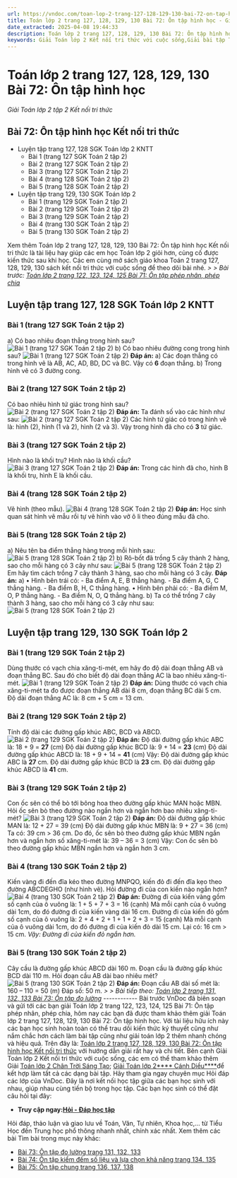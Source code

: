 ```yaml
---
url: https://vndoc.com/toan-lop-2-trang-127-128-129-130-bai-72-on-tap-hinh-hoc-266964
title: Toán lớp 2 trang 127, 128, 129, 130 Bài 72: Ôn tập hình học - Giải Toán lớp 2 tập 2 Kết nối tri thức - VnDoc.com
date_extracted: 2025-04-08 19:44:33
description: Toán lớp 2 trang 127, 128, 129, 130 Bài 72: Ôn tập hình học Kết nối tri thức sẽ giúp học sinh học tốt hơn, bao gồm phương pháp giải và đáp án chính xác, giúp các em học sinh ôn luyện kiến thức về hình học
keywords: Giải Toán lớp 2 Kết nối tri thức với cuộc sống,Giải bài tập Toán lớp 2 Kết nối tri thức,Toán lớp 2,Giải Toán lớp 2,Toán 2,giải Toán 2,bài tập toán lớp 2,toan lop 2,toán lớp 2 tập 2,toán 2 tập 2,giải bài tập toán lớp 2,bài toán lớp 2,Toán lớp 2 trang 127 tập 2,Toán lớp 2 trang 128 tập 2 kết nối,toán lớp 2 trang 129,Toán lớp 2 trang 130 SGK,Toán lớp 2 bài 72 kết nối,Bài 72 Ôn tập hình học Kết nối tri thức
---
```


# Toán lớp 2 trang 127, 128, 129, 130 Bài 72: Ôn tập hình học
 _Giải Toán lớp 2 tập 2 Kết nối tri thức_
## Bài 72: Ôn tập hình học Kết nối tri thức
  * Luyện tập trang 127, 128 SGK Toán lớp 2 KNTT
    * Bài 1 \(trang 127 SGK Toán 2 tập 2\)
    * Bài 2 \(trang 127 SGK Toán 2 tập 2\)
    * Bài 3 \(trang 127 SGK Toán 2 tập 2\)
    * Bài 4 \(trang 128 SGK Toán 2 tập 2\)
    * Bài 5 \(trang 128 SGK Toán 2 tập 2\)
  * Luyện tập trang 129, 130 SGK Toán lớp 2
    * Bài 1 \(trang 129 SGK Toán 2 tập 2\)
    * Bài 2 \(trang 129 SGK Toán 2 tập 2\)
    * Bài 3 \(trang 129 SGK Toán 2 tập 2\)
    * Bài 4 \(trang 130 SGK Toán 2 tập 2\)
    * Bài 5 \(trang 130 SGK Toán 2 tập 2\)

Xem thêm
Toán lớp 2 trang 127, 128, 129, 130 Bài 72: Ôn tập hình học Kết nối tri thức là tài liệu hay giúp các em học Toán lớp 2 giỏi hơn, củng cố được kiến thức sau khi học. Các em cùng mở  sách giáo khoa Toán 2 trang 127, 128, 129, 130 sách kết nối tri thức với cuộc sống để theo dõi bài nhé.
_> > Bài trước: [Toán lớp 2 trang 122, 123, 124, 125 Bài 71: Ôn tập phép nhân, phép chia](<https://vndoc.com/toan-lop-2-trang-122-123-124-125-bai-71-on-tap-phep-nhan-phep-chia-266919>)_
## **Luyện tập trang 127, 128 SGK Toán lớp 2 KNTT**
### Bài 1 \(trang 127 SGK Toán 2 tập 2\)
a\) Có bao nhiêu đoạn thẳng trong hình sau?
![Bài 1 \(trang 127 SGK Toán 2 tập 2\)](https://i.vdoc.vn/data/image/2022/06/02/toan-lop-2-bai-72-1.jpg)
b\) Có bao nhiêu đường cong trong hình sau?
![Bài 1 \(trang 127 SGK Toán 2 tập 2\)](https://i.vdoc.vn/data/image/2022/06/02/toan-lop-2-bai-72-2.jpg)
**Đáp án:**
a\) Các đoạn thẳng có trong hình vẽ là AB, AC, AD, BD, DC và BC.
Vậy có **6** đoạn thẳng.
b\) Trong hình vẽ có 3 đường cong.
### Bài 2 \(trang 127 SGK Toán 2 tập 2\)
Có bao nhiêu hình tứ giác trong hình sau?
![Bài 2 \(trang 127 SGK Toán 2 tập 2\)](https://i.vdoc.vn/data/image/2022/06/02/toan-lop-2-bai-72-3.jpg)
**Đáp án:**
Ta đánh số vào các hình như sau:
![Bài 2 \(trang 127 SGK Toán 2 tập 2\)](https://i.vdoc.vn/data/image/2022/06/02/toan-lop-2-bai-72-4.jpg)
Các hình tứ giác có trong hình vẽ là: hình \(2\), hình \(1 và 2\), hình \(2 và 3\).
Vậy trong hình đã cho có **3** tứ giác.
### Bài 3 \(trang 127 SGK Toán 2 tập 2\)
Hình nào là khối trụ? Hình nào là khối cầu?
![Bài 3 \(trang 127 SGK Toán 2 tập 2\)](https://i.vdoc.vn/data/image/2022/06/02/toan-lop-2-bai-72-5.jpg)
**Đáp án:**
Trong các hình đã cho, hình B là khối trụ, hình E là khối cầu.
### Bài 4 \(trang 128 SGK Toán 2 tập 2\)
Vẽ hình \(theo mẫu\).
![Bài 4 \(trang 128 SGK Toán 2 tập 2\)](https://i.vdoc.vn/data/image/2022/06/02/toan-lop-2-bai-72-20.jpg)
**Đáp án:**
Học sinh quan sát hình vẽ mẫu rồi tự vẽ hình vào vở ô li theo đúng mẫu đã cho.
### Bài 5 \(trang 128 SGK Toán 2 tập 2\)
a\) Nêu tên ba điểm thẳng hàng trong mỗi hình sau:
![Bài 5 \(trang 128 SGK Toán 2 tập 2\)](https://i.vdoc.vn/data/image/2022/06/02/toan-lop-2-bai-72-7.jpg)
b\) Rô-bốt đã trồng 5 cây thành 2 hàng, sao cho mỗi hàng có 3 cây như sau:
![Bài 5 \(trang 128 SGK Toán 2 tập 2\)](https://i.vdoc.vn/data/image/2022/06/02/toan-lop-2-bai-72-8.jpg)
Em hãy tìm cách trồng 7 cây thành 3 hàng, sao cho mỗi hàng có 3 cây.
**Đáp án:**
a\) • Hình bên trái có:
\- Ba điểm A, E, B thẳng hàng.
\- Ba điểm A, G, C thẳng hàng.
\- Ba điểm B, H, C thẳng hàng.
• Hình bên phải có:
\- Ba điểm M, O, P thẳng hàng.
\- Ba điểm N, O, Q thẳng hàng.
b\) Ta có thể trồng 7 cây thành 3 hàng, sao cho mỗi hàng có 3 cây như sau:
![Bài 5 \(trang 128 SGK Toán 2 tập 2\)](https://i.vdoc.vn/data/image/2022/06/02/toan-lop-2-bai-72-9.jpg)
## **Luyện tập trang 129, 130 SGK Toán lớp 2**
### Bài 1 \(trang 129 SGK Toán 2 tập 2\)
Dùng thước có vạch chia xăng-ti-mét, em hãy đo độ dài đoạn thẳng AB và đoạn thẳng BC. Sau đó cho biết độ dài đoạn thẳng AC là bao nhiêu xăng-ti-mét.
![Bài 1 \(trang 129 SGK Toán 2 tập 2\)](https://i.vdoc.vn/data/image/2022/06/02/toan-lop-2-bai-72-10.jpg)
**Đáp án:**
Dùng thước có vạch chia xăng-ti-mét ta đo được đoạn thẳng AB dài 8 cm, đoạn thẳng BC dài 5 cm.
Độ dài đoạn thẳng AC là:
8 cm + 5 cm = 13 cm.
### Bài 2 \(trang 129 SGK Toán 2 tập 2\)
Tính độ dài các đường gấp khúc ABC, BCD và ABCD.
![Bài 2 \(trang 129 SGK Toán 2 tập 2\)](https://i.vdoc.vn/data/image/2022/06/02/toan-lop-2-bai-72-22.jpg)
**Đáp án:**
Độ dài đường gấp khúc ABC là:
18 + 9 = **27** \(cm\)
Độ dài đường gấp khúc BCD là:
9 + 14 = **23** \(cm\)
Độ dài đường gấp khúc ABCD là:
18 + 9 + 14 = **41** \(cm\)
Vậy: Độ dài đường gấp khúc ABC là **27** cm.
Độ dài đường gấp khúc BCD là **23** cm.
Độ dài đường gấp khúc ABCD là **41** cm.
### Bài 3 \(trang 129 SGK Toán 2 tập 2\)
Con ốc sên có thể bò tới bông hoa theo đường gấp khúc MAN hoặc MBN. Hỏi ốc sên bò theo đường nào ngắn hơn và ngắn hơn bao nhiêu xăng-ti-mét?
![Bài 3 \(trang 129 SGK Toán 2 tập 2\)](https://i.vdoc.vn/data/image/2022/06/02/toan-lop-2-bai-72-12.jpg)
**Đáp án:**
Độ dài đường gấp khúc MAN là:
12 + 27 = 39 \(cm\)
Độ dài đường gấp khúc MBN là:
9 + 27 = 36 \(cm\)
Ta có: 39 cm > 36 cm.
Do đó, ốc sên bò theo đường gấp khúc MBN ngắn hơn và ngắn hơn số xăng-ti-mét là:
39 – 36 = 3 \(cm\)
Vậy: Con ốc sên bò theo đường gấp khúc MBN ngắn hơn và ngắn hơn 3 cm.
### Bài 4 \(trang 130 SGK Toán 2 tập 2\)
Kiến vàng đi đến đĩa kéo theo đường MNPQO, kiến đỏ đi đến đĩa kẹo theo đường ABCDEGHO \(như hình vẽ\). Hỏi đường đi của con kiến nào ngắn hơn?
![Bài 4 \(trang 130 SGK Toán 2 tập 2\)](https://i.vdoc.vn/data/image/2022/06/02/toan-lop-2-bai-72-13.jpg)
**Đáp án:**
Đường đi của kiến vàng gồm số cạnh của ô vuông là:
1 + 5 + 7 + 3 = 16 \(cạnh\)
Mà mỗi cạnh của ô vuông dài 1cm, do đó đường đi của kiến vàng dài 16 cm.
Đường đi của kiến đỏ gồm số cạnh của ô vuông là:
2 + 4 + 2 + 1 + 1 + 2 + 3 = 15 \(cạnh\)
Mà mỗi cạnh của ô vuông dài 1cm, do đó đường đi của kiến đỏ dài 15 cm.
Lại có: 16 cm > 15 cm.
_Vậy: Đường đi của kiến đỏ ngắn hơn._
### Bài 5 \(trang 130 SGK Toán 2 tập 2\)
Cây cầu là đường gấp khúc ABCD dài 160 m. Đoạn cầu là đường gấp khúc BCD dài 110 m. Hỏi đoạn cầu AB dài bao nhiêu mét?
![Bài 5 \(trang 130 SGK Toán 2 tập 2\)](https://i.vdoc.vn/data/image/2022/06/02/toan-lop-2-bai-72-14.png)
**Đáp án:**
Đoạn cầu AB dài số mét là:
160 – 110 = 50 \(m\)
Đáp số: 50 m.
_> > Bài tiếp theo: [Toán lớp 2 trang 131, 132, 133 Bài 73: Ôn tập đo lường](<https://vndoc.com/toan-lop-2-trang-131-132-133-bai-73-on-tap-do-luong-266975>)_
\------------
Bài trước VnDoc đã biên soạn và gửi tới các bạn giải Toán lớp 2 trang 122, 123, 124, 125 Bài 71: Ôn tập phép nhân, phép chia, hôm nay các bạn đã được tham khảo thêm giải Toán lớp 2 trang 127, 128, 129, 130 Bài 72: Ôn tập hình học. Với tài liệu hữu ích này các bạn học sinh hoàn toàn có thể trau dồi kiến thức ký thuyết cũng như nắm chắc hơn cách làm bài tập cũng như giải toán lớp 2 thêm nhanh chóng và hiệu quả.
Trên đây là: [Toán lớp 2 trang 127, 128, 129, 130 Bài 72: Ôn tập hình học Kết nối tri thức](<https://vndoc.com/toan-lop-2-trang-127-128-129-130-bai-72-on-tap-hinh-hoc-266964>) với hướng dẫn giải rất hay và chi tiết. Bên cạnh Giải Toán lớp 2 Kết nối tri thức với cuộc sống, các em có thể tham khảo thêm Giải [Toán lớp 2 Chân Trời Sáng Tạo](<https://vndoc.com/toan-lop-2-sach-chan-troi-sang-tao> "Toán lớp 2 sách Chân Trời Sáng Tạo"); [Giải Toán lớp 2**** Cánh Diều****](<https://vndoc.com/toan-lop-2-sach-canh-dieu>)để kết hợp làm tất cả các dạng bài tập.
Hãy tham gia ngay chuyên mục Hỏi đáp các lớp của VnDoc. Đây là nơi kết nối học tập giữa các bạn học sinh với nhau, giúp nhau cùng tiến bộ trong học tập. Các bạn học sinh có thể đặt câu hỏi tại đây:
  * **Truy cập ngay:[Hỏi - Đáp học tập](<https://vndoc.com/hoi-dap>)**

Hỏi đáp, thảo luận và giao lưu về Toán, Văn, Tự nhiên, Khoa học,... từ Tiểu Học đến Trung học phổ thông nhanh nhất, chính xác nhất.
Xem thêm các bài Tìm bài trong mục này khác:
  * [Bài 73: Ôn tập đo lường trang 131, 132, 133](</toan-lop-2-trang-131-132-133-bai-73-on-tap-do-luong-266975>)
  * [Bài 74: Ôn tập kiểm đếm số liệu và lựa chọn khả năng trang 134, 135](</toan-lop-2-trang-134-135-bai-74-on-tap-kiem-dem-so-lieu-va-lua-chon-kha-nang-266995>)
  * [Bài 75: Ôn tập chung trang 136, 137, 138](</toan-lop-2-trang-136-137-138-bai-75-on-tap-chung-266996>)


